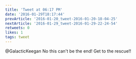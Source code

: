 ```yaml
---
title: 'Tweet at 06:17 PM'
date: '2016-01-29T18:17:44'
prevArticle: '2016-01-20_tweet-2016-01-20-18-04-25'
nextArticle: '2016-01-29_tweet-2016-01-29-22-24-54'
retweets: 0
likes: 1
tags: tweet
---
```

@GalacticKeegan No this can't be the end! Get to the rescue!!
